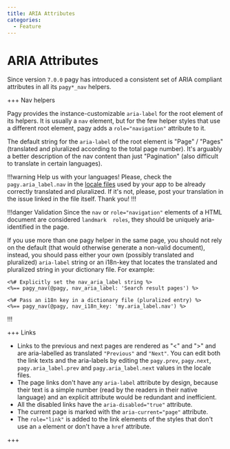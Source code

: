 ```yaml
---
title: ARIA Attributes
categories:
  - Feature
---
```


# ARIA Attributes

Since version `7.0.0` pagy has introduced a consistent set of ARIA compliant attributes in all its `pagy*_nav` helpers.

+++ Nav helpers

Pagy provides the instance-customizable `aria-label` for the root element of its helpers. It is usually a `nav` element, but for
the few helper styles that use a different root element, pagy adds a `role="navigation"` attribute to it.

The default string for the `aria-label` of the root element is "Page" / "Pages" (translated and pluralized according to the
total page number). It's arguably a better description of the nav content than just "Pagination" (also difficult to
translate in certain languages).

!!!warning Help us with your languages!
Please, check the `pagy.aria_label.nav` in the [locale files](https://github.com/ddnexus/pagy/tree/master/lib/locales)
used by your app to be already correctly translated and pluralized. If it's not, please, post your translation in the issue linked
in the file itself. Thank you!
!!!

!!!danger Validation
Since the `nav` or `role="navigation"` elements of a HTML document are considered `landmark  roles`, they should be uniquely
aria-identified in the page.

If you use more than one pagy helper in the same page, you should not rely on the default (that would
otherwise generate a non-valid document), instead, you should pass either your own (possibly translated and
pluralized) `aria-label` string or an i18n-key that locates the translated and pluralized string in your dictionary file. For
example:

```erb
<%# Explicitly set the nav_aria_label string %> 
<%== pagy_nav(@pagy, nav_aria_label: 'Search result pages') %>

<%# Pass an i18n key in a dictionary file (pluralized entry) %>
<%== pagy_nav(@pagy, nav_i18n_key: 'my.aria_label.nav') %>
```

!!!

+++ Links

- Links to the previous and next pages are rendered as "&lt;" and "&gt;" and are aria-labelled as translated `"Previous"`
  and `"Next"`. You can edit both the link texts and the aria-labels by editing the `pagy.prev`, `pagy.next`,
  `pagy.aria_label.prev` and `pagy.aria_label.next` values in the locale files.
- The page links don't have any `aria-label` attribute by design, because their text is a simple number (read by the readers in
  their native language) and an explicit attribute would be redundant and inefficient.
- All the disabled links have the `aria-disabled="true"` attribute.
- The current page is marked with the `aria-current="page"` attribute.
- The `role="link"` is added to the link elements of the styles that don't use an `a` element or don't have a `href` attribute.

+++
